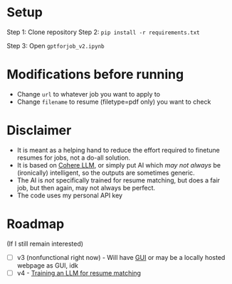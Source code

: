 # Setup
Step 1: Clone repository
Step 2:
`pip install -r requirements.txt`

Step 3: Open `gptforjob_v2.ipynb`

# Modifications before running
- Change `url` to whatever job you want to apply to
- Change `filename` to resume (filetype=pdf only) you want to check

# Disclaimer
- It is meant as a helping hand to reduce the effort required to finetune resumes for jobs, not a do-all solution.
- It is based on [Cohere LLM](https://cohere.com/), or simply put AI which *may not always* be (ironically) intelligent, so the outputs are sometimes generic.
- The AI is *not* specifically trained for resume matching, but does a fair job, but then again, may not always be perfect.
- The code uses my personal API key

# Roadmap
(If  I still remain interested)
- [ ] v3 (nonfunctional right now) - Will have [GUI](https://github.com/hoffstadt/DearPyGui) or may be a locally hosted webpage as GUI, idk
- [ ] v4 - [Training an LLM for resume matching](https://huggingface.co/datasets/cnamuangtoun/resume-job-description-fit) 

